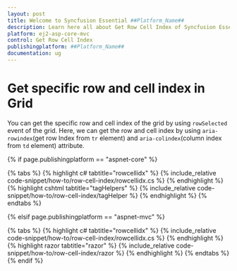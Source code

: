 ```yaml
---
layout: post
title: Welcome to Syncfusion Essential ##Platform_Name##
description: Learn here all about Get Row Cell Index of Syncfusion Essential ##Platform_Name## widgets based on HTML5 and jQuery.
platform: ej2-asp-core-mvc
control: Get Row Cell Index
publishingplatform: ##Platform_Name##
documentation: ug
---
```



# Get specific row and cell index in Grid

You can get the specific row and cell index of the grid by using `rowSelected` event of the grid. Here, we can get the row and cell index by using `aria-rowindex`(get row Index from `tr` element) and `aria-colindex`(column index from `td` element) attribute.

{% if page.publishingplatform == "aspnet-core" %}

{% tabs %}
{% highlight c# tabtitle="rowcellidx" %}
{% include_relative code-snippet/how-to/row-cell-index/rowcellidx.cs %}
{% endhighlight %}
{% highlight cshtml tabtitle="tagHelpers" %}
{% include_relative code-snippet/how-to/row-cell-index/tagHelper %}
{% endhighlight %}
{% endtabs %}

{% elsif page.publishingplatform == "aspnet-mvc" %}

{% tabs %}
{% highlight c# tabtitle="rowcellidx" %}
{% include_relative code-snippet/how-to/row-cell-index/rowcellidx.cs %}
{% endhighlight %}
{% highlight razor tabtitle="razor" %}
{% include_relative code-snippet/how-to/row-cell-index/razor %}
{% endhighlight %}
{% endtabs %}
{% endif %}

